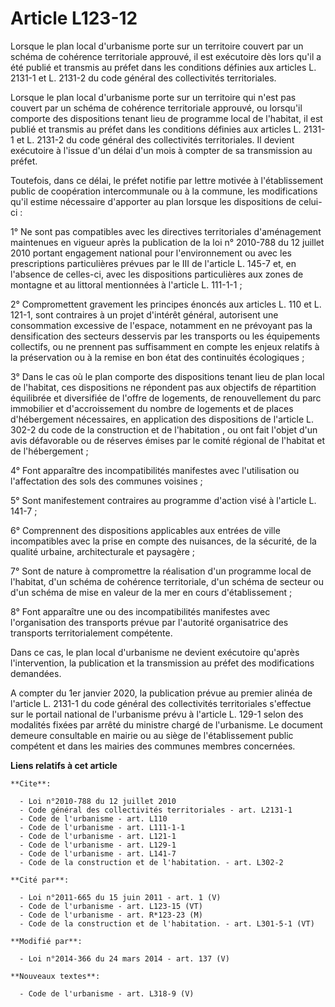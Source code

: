 # Article L123-12

Lorsque le plan local d'urbanisme porte sur un territoire couvert par un schéma de cohérence territoriale approuvé, il est
exécutoire dès lors qu'il a été publié et transmis au préfet dans les conditions définies aux articles L. 2131-1 et L. 2131-2
du code général des collectivités territoriales. 

Lorsque le plan local d'urbanisme porte sur un territoire qui n'est pas couvert par un schéma de cohérence territoriale
approuvé, ou lorsqu'il comporte des dispositions tenant lieu de programme local de l'habitat, il est publié et transmis au
préfet dans les conditions définies aux articles L. 2131-1 et L. 2131-2 du code général des collectivités territoriales. Il
devient exécutoire à l'issue d'un délai d'un mois à compter de sa transmission au préfet. 

Toutefois, dans ce délai, le préfet notifie par lettre motivée à l'établissement public de coopération intercommunale ou à la
commune, les modifications qu'il estime nécessaire d'apporter au plan lorsque les dispositions de celui-ci : 

1° Ne sont pas compatibles avec les directives territoriales d'aménagement maintenues en vigueur après la publication de la
loi n° 2010-788 du 12 juillet 2010 portant engagement national pour l'environnement ou avec les prescriptions particulières
prévues par le III de l'article L. 145-7 et, en l'absence de celles-ci, avec les dispositions particulières aux zones de
montagne et au littoral mentionnées à l'article L. 111-1-1 ; 

2° Compromettent gravement les principes énoncés aux articles L. 110 et L. 121-1, sont contraires à un projet d'intérêt
général, autorisent une consommation excessive de l'espace, notamment en ne prévoyant pas la densification des secteurs
desservis par les transports ou les équipements collectifs, ou ne prennent pas suffisamment en compte les enjeux relatifs à
la préservation ou à la remise en bon état des continuités écologiques ; 

3° Dans le cas où le plan comporte des dispositions tenant lieu de plan local de l'habitat, ces dispositions ne répondent pas
aux objectifs de répartition équilibrée et diversifiée de l'offre de logements, de renouvellement du parc immobilier et
d'accroissement du nombre de logements et de places d'hébergement nécessaires, en application des dispositions de l'article
L. 302-2 du code de la construction et de l'habitation , ou ont fait l'objet d'un avis défavorable ou de réserves émises par
le comité régional de l'habitat et de l'hébergement ; 

4° Font apparaître des incompatibilités manifestes avec l'utilisation ou l'affectation des sols des communes voisines ; 

5° Sont manifestement contraires au programme d'action visé à l'article L. 141-7 ; 

6° Comprennent des dispositions applicables aux entrées de ville incompatibles avec la prise en compte des nuisances, de la
sécurité, de la qualité urbaine, architecturale et paysagère ; 

7° Sont de nature à compromettre la réalisation d'un programme local de l'habitat, d'un schéma de cohérence territoriale,
d'un schéma de secteur ou d'un schéma de mise en valeur de la mer en cours d'établissement ; 

8° Font apparaître une ou des incompatibilités manifestes avec l'organisation des transports prévue par l'autorité
organisatrice des transports territorialement compétente. 

Dans ce cas, le plan local d'urbanisme ne devient exécutoire qu'après l'intervention, la publication et la transmission au
préfet des modifications demandées. 

A compter du 1er janvier 2020, la publication prévue au premier alinéa de l'article L. 2131-1 du code général des
collectivités territoriales s'effectue sur le portail national de l'urbanisme prévu à l'article L. 129-1 selon des modalités
fixées par arrêté du ministre chargé de l'urbanisme. Le document demeure consultable en mairie ou au siège de l'établissement
public compétent et dans les mairies des communes membres concernées.

**Liens relatifs à cet article**

	**Cite**:

	  - Loi n°2010-788 du 12 juillet 2010
	  - Code général des collectivités territoriales - art. L2131-1
	  - Code de l'urbanisme - art. L110
	  - Code de l'urbanisme - art. L111-1-1
	  - Code de l'urbanisme - art. L121-1
	  - Code de l'urbanisme - art. L129-1
	  - Code de l'urbanisme - art. L141-7
	  - Code de la construction et de l'habitation. - art. L302-2

	**Cité par**:

	  - Loi n°2011-665 du 15 juin 2011 - art. 1 (V)
	  - Code de l'urbanisme - art. L123-15 (VT)
	  - Code de l'urbanisme - art. R*123-23 (M)
	  - Code de la construction et de l'habitation. - art. L301-5-1 (VT)

	**Modifié par**:

	  - Loi n°2014-366 du 24 mars 2014 - art. 137 (V)

	**Nouveaux textes**:

	  - Code de l'urbanisme - art. L318-9 (V)
